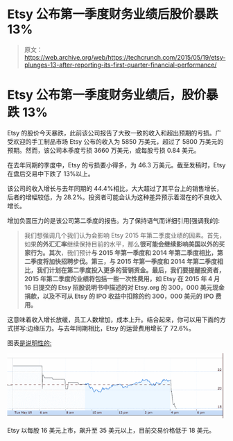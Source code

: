# Etsy 公布第一季度财务业绩后股价暴跌 13%

> 原文：<https://web.archive.org/web/https://techcrunch.com/2015/05/19/etsy-plunges-13-after-reporting-its-first-quarter-financial-performance/>

# Etsy 公布第一季度财务业绩后，股价暴跌 13%

Etsy 的股价今天暴跌，此前该公司报告了大致一致的收入和超出预期的亏损。广受欢迎的手工制品市场 Etsy 公布的收入为 5850 万美元，超过了 5800 万美元的预期。然而，该公司本季度亏损 3660 万美元，或每股亏损 0.84 美元。

在去年同期的季度中，Etsy 的亏损要小得多，为 46.3 万美元。截至发稿时，Etsy 在盘后交易中下跌了 13%以上。

该公司的收入增长与去年同期的 44.4%相比，大大超过了其平台上的销售增长，后者的增幅较低，为 28.2%。投资者可能会认为这种差异预示着潜在的不良收入增长。

增加负面压力的是该公司第二季度的报告。为了保持语气而详细引用[强调我的]:

> 我们想强调几个我们认为会影响 Etsy 2015 年第二季度业绩的因素。首先，如果**的外汇汇率**继续保持目前的水平，那么**很可能会继续影响美国以外的买家行为。其次**，我们预计**与 2015 年第一季度和 2014 年第二季度相比，第二季度将加快招聘步伐。第三，**与 2015 年第一季度和 2014 年第二季度相比，我们计划在第二季度投入更多的营销资金**。最后，我们要提醒投资者，2015 年第二季度的业绩将包括一些一次性费用，如 Etsy 在 2015 年 4 月 16 日提交的 Etsy 招股说明书中描述的对 Etsy.org 的 300，000 美元现金捐款，以及不可从 Etsy 的 IPO 收益中扣除的约 300，000 美元的 IPO 费用。**

这意味着收入增长放缓，员工人数增加，成本上升。结合起来，你可以用下面的方式拼写:边缘压力。与去年同期相比，Etsy 的运营费用增长了 72.6%。

图表[是说明性的:](https://web.archive.org/web/20230317202736/https://www.google.com/finance?q=etsy&ei=6ppbVfmNGML9igLOiYCIAw)

![Screen Shot 2015-05-19 at 1.28.29 PM](img/04a7795e3033f4d5dd5d7e86a049fb82.png)

Etsy 以每股 16 美元上市，飙升至 35 美元以上，目前交易价格低于 18 美元。